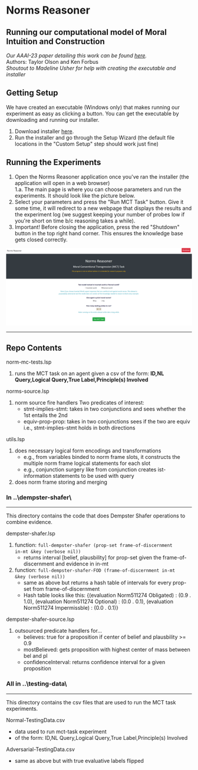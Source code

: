 # Norms Reasoner
## Running our computational model of Moral Intuition and Construction
*Our AAAI-23 paper detailing this work can be found <a href="https://qrg.northwestern.edu/papers/Files/QRG_Dist_Files/QRG_2023/MitigatingAdversarialNormTrainingWithMoralAxioms.pdf" target="_blank">here</a>.*
<br>Authors: Taylor Olson and Ken Forbus
<br>*Shoutout to Madeline Usher for help with creating the executable and installer*

## Getting Setup
We have created an executable (Windows only) that makes running our experiment as easy as clicking a button. You can get the executable by downloading and running our installer.
1. Download installer <a href="https://www.qrg.northwestern.edu/software/normsreasoner/index.html" target="_blank">here</a>.
2. Run the installer and go through the Setup Wizard (the default file locations in the "Custom Setup" step should work just fine)

## Running the Experiments
1. Open the Norms Reasoner application once you've ran the installer (the application will open in a web browser)
<br/>1.a. The main page is where you can choose parameters and run the experiments. It should look like the picture below.
2. Select your parameters and press the "Run MCT Task" button. Give it some time, it will redirect to a new webpage that displays the results and the experiment log (we suggest keeping your number of probes low if you're short on time b/c reasoning takes a while).
3. Important! Before closing the application, press the red "Shutdown" button in the top right hand corner. This ensures the knowledge base gets closed correctly.

![Norms Reasoner Interface](./Images/NormsReasoner-interface.PNG)


------------------------------------------------------------
## Repo Contents
norm-mc-tests.lsp
1. runs the MCT task on an agent given a csv of the form: **ID,NL Query,Logical Query,True Label,Principle(s) Involved**

norms-source.lsp
1. norm source fire handlers
	Two predicates of interest:
	- stmt-implies-stmt: takes in two conjunctions and sees whether the 1st entails the 2nd
	- equiv-prop-prop: takes in two conjunctions sees if the two are equiv i.e., stmt-implies-stmt holds in both directions

utils.lsp
1. does necessary logical form encodings and transformations
	- e.g., from variables binded to norm frame slots, it constructs the multiple norm frame logical statements for each slot
	- e.g., conjunction surgery like from conjunction creates ist-information statements to be used with query
2. does norm frame storing and merging

### In ..\dempster-shafer\
------------------------------------------------------------
This directory contains the code that does Dempster Shafer operations to combine evidence.<br/>

dempster-shafer.lsp
1. function: <code>full-dempster-shafer (prop-set frame-of-discernment in-mt &key (verbose nil))</code>
	- returns interval [belief, plausbility] for prop-set given the frame-of-discernment and evidence in in-mt
2. function: <code>full-dempster-shafer-FOD (frame-of-discernment in-mt &key (verbose nil))</code>
	- same as above but returns a hash table of intervals for every prop-set from frame-of-discernment
	- Hash table looks like this: {(evaluation Norm511274 Obligated) : (0.9 . 1.0), (evaluation Norm511274 Optional) : (0.0 . 0.1), (evaluation Norm511274 Impermissble) : (0.0 . 0.1)}

dempster-shafer-source.lsp
1. outsourced predicate handlers for...
	- believes: true for a proposition if center of belief and plausbility >= 0.9
	- mostBelieved: gets proposition with highest center of mass between bel and pl
	- confidenceInterval: returns confidence interval for a given proposition

### All in ..\testing-data\
------------------------------------------------------------
This directory contains the csv files that are used to run the MCT task experiments.<br/>

Normal-TestingData.csv
- data used to run mct-task experiment
- of the form: ID,NL Query,Logical Query,True Label,Principle(s) Involved

Adversarial-TestingData.csv
- same as above but with true evaluative labels flipped
